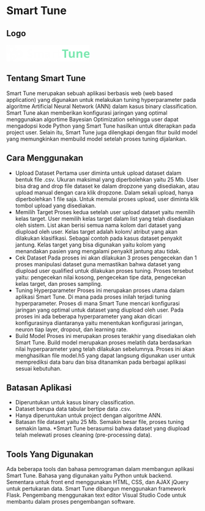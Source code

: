 # Smart Tune

## Logo
![](static/img/Logo.png)

## Tentang Smart Tune
Smart Tune merupakan sebuah aplikasi berbasis web (web based application) yang digunakan untuk melakukan tuning hyperparameter pada algoritme Artificial Neural Network (ANN) dalam kasus binary classification. Smart Tune akan memberikan konfigurasi jaringan yang optimal menggunakan algortime Bayesian Optimization sehingga user dapat mengadopsi kode Python yang Smart Tune hasilkan untuk diterapkan pada project user. Selain itu, Smart Tune juga dilengkapi dengan fitur build model yang memungkinkan membuild model setelah proses tuning dijalankan. 

## Cara Menggunakan
* Upload Dataset
Pertama user diminta untuk upload dataset dalam bentuk file .csv. Ukuran maksimal yang diperbolehkan yaitu 25 Mb. User bisa drag and drop file dataset ke dalam dropzone yang disediakan, atau upload manual dengan cara klik dropzone. Dalam sekali upload, hanya diperbolehkan 1 file saja. Untuk memulai proses upload, user diminta klik tombol upload yang disediakan.
* Memilih Target
Proses kedua setelah user upload dataset yaitu memilih kelas target. User memilih kelas target dalam list yang telah disediakan oleh sistem. List akan berisi semua nama kolom dari dataset yang diupload oleh user. Kelas target adalah kolom/ atribut yang akan dilakukan klasifikasi. Sebagai contoh pada kasus dataset penyakit jantung. Kelas target yang bisa digunakan yaitu kolom yang menandakan pasien yang mengalami penyakit jantung atau tidak.
* Cek Dataset
Pada proses ini akan dilakukan 3 proses pengecekan dan 1 proses manipulasi dataset guna memastikan bahwa dataset yang diupload user qualified untuk dilakukan proses tuning. Proses tersebut yaitu: pengecekan nilai kosong, pengecekan tipe data, pengecekan kelas target, dan proses sampling.
* Tuning Hyperparameter
Proses ini merupakan proses utama dalam aplikasi Smart Tune. Di mana pada proses inilah terjadi tuning hyperparameter. Proses di mana Smart Tune mencari konfigurasi jaringan yang optimal untuk dataset yang diupload oleh user. Pada proses ini ada beberapa hyperparameter yang akan dicari konfigurasinya diantaranya yaitu menentukan konfigurasi jaringan, neuron tiap layer, dropout, dan learning rate.
* Build Model
Proses ini merupakan proses terakhir yang disediakan oleh Smart Tune. Build model merupakan proses melatih data berdasarkan nilai hyperparameter yang telah dilakukan sebelumnya. Proses ini akan menghasilkan file model.h5 yang dapat langsung digunakan user untuk memprediksi data baru dan bisa ditanamkan pada berbagai aplikasi sesuai kebutuhan.

## Batasan Aplikasi
* Diperuntukan untuk kasus binary classification.
* Dataset berupa data tabular bertipe data .csv.
* Hanya diperuntukan untuk project dengan algoritme ANN.
* Batasan file dataset yaitu 25 Mb. Semakin besar file, proses tuning semakin lama.
*Smart Tune berasumsi bahwa dataset yang diupload telah melewati proses cleaning (pre-processing data).

## Tools Yang Digunakan
Ada beberapa tools dan bahasa pemrograman dalam membangun aplikasi Smart Tune. Bahasa yang digunakan yaitu Python untuk backend. Sementara untuk front end menggunakan HTML, CSS, dan AJAX jQuery untuk pertukaran data. Smart Tune dibangun menggunakan framework Flask. Pengembang menggunakan text editor Visual Studio Code untuk membantu dalam proses pengembangan software.
